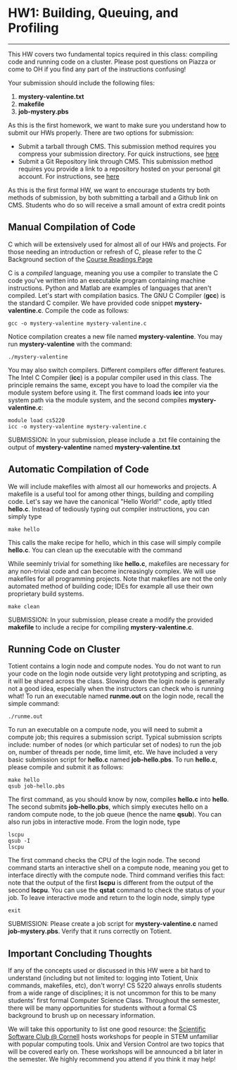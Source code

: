 # HW1: Building, Queuing, and Profiling
---


This HW covers two fundamental topics required in this class: compiling code and running code on a cluster. Please post questions on Piazza or come to OH if you find any part of the instructions confusing!

Your submission should include the following files:

1. **mystery-valentine.txt**
2. **makefile**
3. **job-mystery.pbs**


As this is the first homework, we want to make sure you understand how to submit our HWs properly. There are two options for submission: 

* Submit a tarball through CMS. This submission method requires you compress your submission directory. For quick instructions, see [here](http://www.cs.cornell.edu/courses/cs5220/2017fa/tar-info.html)
* Submit a Git Repository link through CMS. This submission method requires you provide a link to a repository hosted on your personal git account. For instructions, see [here](http://www.cs.cornell.edu/courses/cs5220/2017fa/git-info.html)

As this is the first formal HW, we want to encourage students try both methods of submission, by both submitting a tarball and a Github link on CMS. Students who do so will receive a small amount of extra credit points


## Manual Compilation of Code 


C which will be extensively used for almost all of our HWs and projects. For those needing an introduction or refresh of C, please refer to the C Background section of the [Course Readings Page](http://www.cs.cornell.edu/courses/cs5220/2017fa/readings.html)

C is a *compiled* language, meaning you use a compiler to translate the C code you've written into an executable program containing machine instructions. Python and Matlab are examples of languages that aren't compiled. Let's start with compilation basics. The GNU C Compiler (**gcc**) is the standard C compiler. We have provided code snippet **mystery-valentine.c**. Compile the code as follows:

```
gcc -o mystery-valentine mystery-valentine.c
```

Notice compilation creates a new file named **mystery-valentine**. You may run **mystery-valentine** with the command:

```
./mystery-valentine
```

You may also switch compilers. Different compilers offer different features. The Intel C Compiler (**icc**) is a popular compiler used in this class. The principle remains the same, except you have to load the compiler via the module system before using it. The first command loads **icc** into your system path via the module system, and the second compiles **mystery-valentine.c**:

```
module load cs5220
icc -o mystery-valentine mystery-valentine.c
```

SUBMISSION: In your submission, please include a .txt file containing the output of **mystery-valentine** named **mystery-valentine.txt**


## Automatic Compilation of Code 


We will include makefiles with almost all our homeworks and projects. A makefile is a useful tool for among other things, building and compiling code. Let's say we have the canonical "Hello World!" code, aptly titled **hello.c**. Instead of tediously typing out compiler instructions, you can simply type 

```
make hello
```
This calls the make recipe for hello, which in this case will simply compile **hello.c**. You can clean up the executable with the command

While seeminly trivial for something like **hello.c**, makefiles are necessary for any non-trivial code and can become increasingly complex. We will use makefiles for all programming projects. Note that makefiles are not the only automated method of building code; IDEs for example all use their own proprietary build systems. 
```
make clean
```

SUBMISSION: In your submission, please create a modify the provided **makefile** to include a recipe for compiling **mystery-valentine.c**. 



## Running Code on Cluster 

Totient contains a login node and compute nodes. You do not want to run your code on the login node outside very light prototyping and scripting, as it will be shared across the class. Slowing down the login node is generally not a good idea, especially when the instructors can check who is running what! To run an executable named **runme.out** on the login node, recall the simple command:

```
./runme.out
```

To run an executable on a compute node, you will need to submit a compute job; this requires a submission script. Typical submission scripts include: number of nodes (or which particular set of nodes) to run the job on, number of threads per node, time limit, etc. We have included a very basic submission script for **hello.c** named **job-hello.pbs**. To run **hello.c**, please compile and submit it as follows:

```
make hello
qsub job-hello.pbs
```

The first command, as you should know by now, compiles **hello.c** into **hello**. The second submits **job-hello.pbs**, which simply executes hello on a random compute node, to the job queue (hence the name **qsub**). You can also run jobs in interactive mode. From the login node, type

```
lscpu
qsub -I
lscpu
```

The first command checks the CPU of the login node. The second command starts an interactive shell on a compute node, meaning you get to interface directly with the compute node. Third command verifies this fact: note that the output of the first **lscpu** is different from the output of the second **lscpu**. You can use the **qstat** command to check the status of your job. To leave interactive mode and return to the login node, simply type 

```
exit
```

SUBMISSION: Please create a job script for **mystery-valentine.c** named **job-mystery.pbs**. Verify that it runs correctly on Totient.



## Important Concluding Thoughts

If any of the concepts used or discussed in this HW were a bit hard to understand (including but not limited to: logging into Totient, Unix commands, makefiles, etc), don't worry! CS 5220 always enrolls students from a wide range of disciplines; it is not uncommon for this to be many students' first formal Computer Science Class. Throughout the semester, there will be many opportunities for students without a formal CS background to brush up on necessary information. 

We will take this opportunity to list one good resource: the [Scientific Software Club @ Cornell](https://cornell-ssw.github.io/) hosts workshops for people in STEM unfamiliar with popular computing tools. Unix and Version Control are two topics that will be covered early on. These workshops will be announced a bit later in the semester. We highly recommend you attend if you think it may help!

